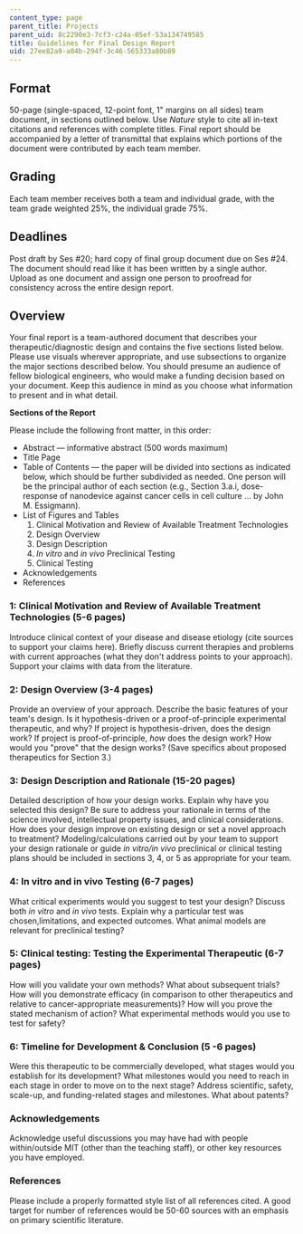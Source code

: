 ```yaml
---
content_type: page
parent_title: Projects
parent_uid: 8c2290e3-7cf3-c24a-05ef-53a134749585
title: Guidelines for Final Design Report
uid: 27ee82a9-a04b-294f-3c46-565333a80b89
---
```


Format
------

50-page (single-spaced, 12-point font, 1" margins on all sides) team document, in sections outlined below. Use _Nature_ style to cite all in-text citations and references with complete titles. Final report should be accompanied by a letter of transmittal that explains which portions of the document were contributed by each team member.

Grading
-------

Each team member receives both a team and individual grade, with the team grade weighted 25%, the individual grade 75%.

Deadlines
---------

Post draft by Ses #20; hard copy of final group document due on Ses #24. The document should read like it has been written by a single author. Upload as one document and assign one person to proofread for consistency across the entire design report.

Overview
--------

Your final report is a team-authored document that describes your therapeutic/diagnostic design and contains the five sections listed below. Please use visuals wherever appropriate, and use subsections to organize the major sections described below. You should presume an audience of fellow biological engineers, who would make a funding decision based on your document. Keep this audience in mind as you choose what information to present and in what detail.

**Sections of the Report**

Please include the following front matter, in this order:

*   Abstract — informative abstract (500 words maximum)
*   Title Page
*   Table of Contents — the paper will be divided into sections as indicated below, which should be further subdivided as needed. One person will be the principal author of each section (e.g., Section 3.a.i, dose-response of nanodevice against cancer cells in cell culture ... by John M. Essigmann).
*   List of Figures and Tables
    1.  Clinical Motivation and Review of Available Treatment Technologies
    2.  Design Overview
    3.  Design Description
    4.  _In vitro_ and _in vivo_ Preclinical Testing
    5.  Clinical Testing
*   Acknowledgements
*   References

### 1: Clinical Motivation and Review of Available Treatment Technologies (5-6 pages)

Introduce clinical context of your disease and disease etiology (cite sources to support your claims here). Briefly discuss current therapies and problems with current approaches (what they don't address points to your approach). Support your claims with data from the literature.

### 2: Design Overview (3-4 pages)

Provide an overview of your approach. Describe the basic features of your team's design. Is it hypothesis-driven or a proof-of-principle experimental therapeutic, and why? If project is hypothesis-driven, does the design work? If project is proof-of-principle, _how_ does the design work? How would you "prove" that the design works? (Save specifics about proposed therapeutics for Section 3.)

### 3: Design Description and Rationale (15-20 pages)

Detailed description of how your design works. Explain why have you selected this design? Be sure to address your rationale in terms of the science involved, intellectual property issues, and clinical considerations. How does your design improve on existing design or set a novel approach to treatment? Modeling/calculations carried out by your team to support your design rationale or guide _in vitro/in vivo_ preclinical or clinical testing plans should be included in sections 3, 4, or 5 as appropriate for your team.

### 4: In vitro and in vivo Testing (6-7 pages)

What critical experiments would you suggest to test your design? Discuss both _in vitro_ and _in vivo_ tests. Explain why a particular test was chosen,limitations, and expected outcomes. What animal models are relevant for preclinical testing?

### 5: Clinical testing: Testing the Experimental Therapeutic (6-7 pages)

How will you validate your own methods? What about subsequent trials? How will you demonstrate efficacy (in comparison to other therapeutics and relative to cancer-appropriate measurements)? How will you prove the stated mechanism of action? What experimental methods would you use to test for safety?

### 6: Timeline for Development & Conclusion (5 -6 pages)

Were this therapeutic to be commercially developed, what stages would you establish for its development? What milestones would you need to reach in each stage in order to move on to the next stage? Address scientific, safety, scale-up, and funding-related stages and milestones. What about patents?

### Acknowledgements

Acknowledge useful discussions you may have had with people within/outside MIT (other than the teaching staff), or other key resources you have employed.

### References

Please include a properly formatted style list of all references cited. A good target for number of references would be 50-60 sources with an emphasis on primary scientific literature.